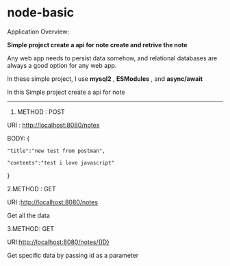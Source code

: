 # node-basic
Application Overview:

**Simple project create a api for note create and retrive the note**

Any web app needs to persist data somehow, and relational databases are always a good option for any web app.

In these simple project, I use  **mysql2** ,  **ESModules** , and  **async/await**

In this Simple project create a api for note
<hr/>

1. METHOD : POST

URI : [http://localhost:8080/notes](http://localhost:8080/notes)

BODY: {

    "title":"new test from postman",

    "contents":"test i love javascript"

}

2.METHOD : GET

URI :[http://localhost:8080/notes](http://localhost:8080/notes)

Get all the data

3.METHOD: GET

URI:[http://localhost:8080/notes/{ID}](http://localhost:8080/notes/%7BID%7D)

Get specific data by passing id as a parameter
